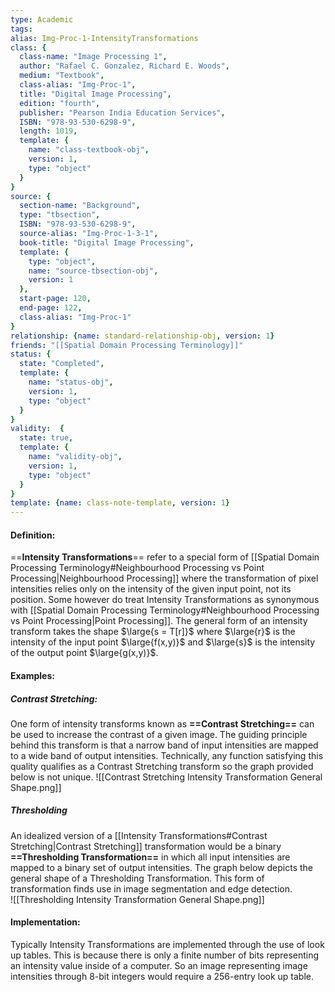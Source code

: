 ```yaml
---
type: Academic
tags:
alias: Img-Proc-1-IntensityTransformations
class: {
  class-name: "Image Processing 1",
  author: "Rafael C. Gonzalez, Richard E. Woods",
  medium: "Textbook",
  class-alias: "Img-Proc-1",
  title: "Digital Image Processing",
  edition: "fourth",
  publisher: "Pearson India Education Services",
  ISBN: "978-93-530-6298-9",
  length: 1019,
  template: {
    name: "class-textbook-obj",
    version: 1,
    type: "object"
  }
}
source: {
  section-name: "Background",
  type: "tbsection",
  ISBN: "978-93-530-6298-9",
  source-alias: "Img-Proc-1-3-1",
  book-title: "Digital Image Processing",
  template: {
    type: "object",
    name: "source-tbsection-obj",
    version: 1
  },
  start-page: 120,
  end-page: 122,
  class-alias: "Img-Proc-1"
}
relationship: {name: standard-relationship-obj, version: 1}
friends: "[[Spatial Domain Processing Terminology]]" 
status: {
  state: "Completed",
  template: {
    name: "status-obj",
    version: 1,
    type: "object"
  }
}
validity:  {
  state: true,
  template: {
    name: "validity-obj",
    version: 1,
    type: "object"
  }
}
template: {name: class-note-template, version: 1}
---
```


#### Definition: 
==**Intensity Transformations**== refer to a special form of [[Spatial Domain Processing Terminology#Neighbourhood Processing vs Point Processing|Neighbourhood Processing]] where the transformation of pixel intensities relies only on the intensity of the given input point, not its position. Some however do treat Intensity Transformations as synonymous with [[Spatial Domain Processing Terminology#Neighbourhood Processing vs Point Processing|Point Processing]]. The general form of an intensity transform takes the shape $\large{s = T[r]}$ where $\large{r}$ is the intensity of the input point $\large{f(x,y)}$ and $\large{s}$ is the intensity of the output point $\large{g(x,y)}$.
 
#### Examples: 

##### Contrast Stretching:
One form of intensity transforms known as **==Contrast Stretching==** can be used to increase the contrast of a given image. The guiding principle behind this transform is that a narrow band of input intensities are mapped to a wide band of output intensities. Technically, any function satisfying this quality qualifies as a Contrast Stretching transform so the graph provided below is not unique. 
![[Contrast Stretching Intensity Transformation General Shape.png]]

##### Thresholding 
An idealized version of a [[Intensity Transformations#Contrast Stretching|Contrast Stretching]] transformation would be a binary **==Thresholding Transformation==** in which all input intensities are mapped to a binary set of output intensities. The graph below depicts the general shape of a Thresholding Transformation. This form of transformation finds use in image segmentation and edge detection.  
![[Thresholding Intensity Transformation General Shape.png]]

#### Implementation: 
Typically Intensity Transformations are implemented through the use of look up tables. This is because there is only a finite number of bits representing an intensity value inside of a computer. So an image representing image intensities through 8-bit integers would require a 256-entry look up table. 